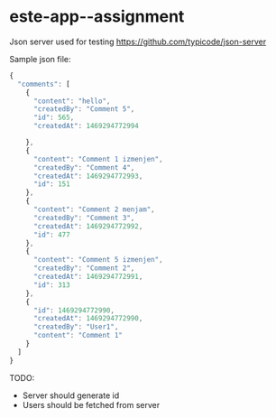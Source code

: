 # este-app--assignment

Json server used for testing https://github.com/typicode/json-server

Sample json file:

```javascript 
{
  "comments": [
    {
      "content": "hello",
      "createdBy": "Comment 5",
      "id": 565,
      "createdAt": 1469294772994

    },
    {
      "content": "Comment 1 izmenjen",
      "createdBy": "Comment 4",
      "createdAt": 1469294772993,
      "id": 151
    },
    {
      "content": "Comment 2 menjam",
      "createdBy": "Comment 3",
      "createdAt": 1469294772992,
      "id": 477
    },
    {
      "content": "Comment 5 izmenjen",
      "createdBy": "Comment 2",
      "createdAt": 1469294772991,
      "id": 313
    },
    {
      "id": 1469294772990,
      "createdAt": 1469294772990,
      "createdBy": "User1",
      "content": "Comment 1"
    }
  ]
}
```


TODO:
- Server should generate id
- Users should be fetched from server
